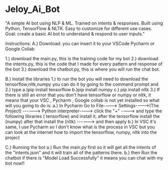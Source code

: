 # Jeloy_Ai_Bot
"A simple AI bot using NLP &amp; ML. Trained on intents &amp; responses. Built using Python, TensorFlow &amp; NLTK. Easy to customize for different use cases. Goal: create a basic AI bot to understand &amp; respond to user inputs."


Instructions:
A.) Download: you can insert it to your VSCode Pycharm or Google Collab

1.) download the main.py, this is the training code for my bot
2.) download the intents.py,  this is the code that I made for every pattern and response of the bot 
3.) download the chatbot.py, this is where you will run the chat bot.



B.) Install the libraries
1.) to run the bot you will need to download the tensorflow,nltk,numpy you can do it by going to the command prompt and 
2.) type 
   a.)pip install tensorflow 
   b.)pip install numpy
   c.) pip install nltk 
3.) If there is still an error that you don't have tensorflow or numpy or nltk, it means that your VSC , Pycharm , Google collab is not yet installed
so what will you going to do is:
   a.) In Pycharm Go to File----> Settings---->(The Project) ------> Python interpreter----> click the "+" ----> and type the following libraries ( tensorflow) and install it, after the tensorflow install the (numpy) after that install the (nltk) ------> and then apply 
   b.) In VSC it's same, I use Pycharm so I don't know what is the process in VSC but you can look at the internet how to import the tensorflow, numpy, nltk into the project
   
  
   
 C.) Running the bot
   a.) Run the main.py first so it will get all the intents of the "intents.json" and it will train all of the patterns there.
   b.) then Run the chatbot if there is "Model Load Successfully" it means you can chat with my bot now!!
   
